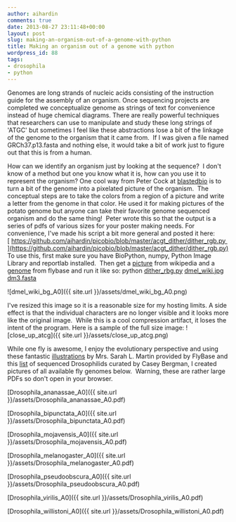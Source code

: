 ```yaml
---
author: aihardin
comments: true
date: 2013-08-27 23:11:48+00:00
layout: post
slug: making-an-organism-out-of-a-genome-with-python
title: Making an organism out of a genome with python
wordpress_id: 88
tags:
- drosophila
- python
---
```


Genomes are long strands of nucleic acids consisting of the instruction guide for the assembly of an organism. Once sequencing projects are completed we conceptualize genome as strings of text for convenience instead of huge chemical diagrams. There are really powerful techniques that researchers can use to manipulate and study these long strings of 'ATGC' but sometimes I feel like these abstractions lose a bit of the linkage of the genome to the organism that it came from.  If I was given a file named GRCh37.p13.fasta and nothing else, it would take a bit of work just to figure out that this is from a human.

How can we identify an organism just by looking at the sequence?  I don't know of a method but one you know what it is, how can you use it to represent the organism? One cool way from Peter Cock at [blastedbio](http://blastedbio.blogspot.com/2013/08/pixelated-potato-posters-in-python.html) is to turn a bit of the genome into a pixelated picture of the organism.  The conceptual steps are to take the colors from a region of a picture and write a letter from the genome in that color. He used it for making pictures of the potato genome but anyone can take their favorite genome sequenced organism and do the same thing!  Peter wrote this so that the output is a series of pdfs of various sizes for your poster making needs. For convenience, I've made his script a bit more general and posted it here:[ https://github.com/aihardin/picobio/blob/master/acgt_dither/dither_rgb.py ](https://github.com/aihardin/picobio/blob/master/acgt_dither/dither_rgb.py) To use this, first make sure you have BioPython, numpy, Python Image Library and reportlab installed.  Then get a [picture](http://en.wikipedia.org/wiki/File:Drosophila_melanogaster_-_side_(aka).jpg) from wikipedia and a [genome](ftp://ftp.flybase.net/genomes/Drosophila_melanogaster/current/fasta/dmel-all-chromosome-r5.52.fasta.gz) from flybase and run it like so:
python [dither_rbg.py](https://github.com/aihardin/picobio/blob/master/acgt_dither/dither_rgb.py) [dmel_wiki.jpg](http://en.wikipedia.org/wiki/File:Drosophila_melanogaster_-_side_(aka).jpg) [dm3.fasta](ftp://ftp.flybase.net/genomes/Drosophila_melanogaster/current/fasta/dmel-all-chromosome-r5.52.fasta.gz)

![dmel_wiki_bg_A0]({{ site.url }}/assets/dmel_wiki_bg_A0.png)

I've resized this image so it is a reasonable size for my hosting limits. A side effect is that the individual characters are no longer visible and it looks more like the original image.  While this is a cool compression artifact, it loses the intent of the program. Here is a sample of the full size image: ![close_up_atcg]({{ site.url }}/assets/close_up_atcg.png)

While one fly is awesome, I enjoy the evolutionary perspective and using these fantastic [illustrations](http://flybase.org/static_pages/anatomy/Drosophilidae/Drosophilidae.html) by Mrs. Sarah L. Martin provided by FlyBase and this [list](http://bergmanlab.smith.man.ac.uk/?p=1612) of sequenced Drosophilids curated by Casey Bergman, I created pictures of all available fly genomes below.  Warning, these are rather large PDFs so don't open in your browser.

[Drosophila_ananassae_A0]({{ site.url }}/assets/Drosophila_ananassae_A0.pdf)

[Drosophila_bipunctata_A0]({{ site.url }}/assets/Drosophila_bipunctata_A0.pdf)

[Drosophila_mojavensis_A0]({{ site.url }}/assets/Drosophila_mojavensis_A0.pdf)

[Drosophila_melanogaster_A0]({{ site.url }}/assets/Drosophila_melanogaster_A0.pdf)

[Drosophila_pseudoobscura_A0]({{ site.url }}/assets/Drosophila_pseudoobscura_A0.pdf)

[Drosophila_virilis_A0]({{ site.url }}/assets/Drosophila_virilis_A0.pdf)

[Drosophila_willistoni_A0]({{ site.url }}/assets/Drosophila_willistoni_A0.pdf)
